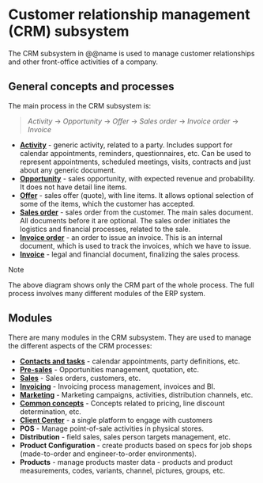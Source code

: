 ﻿# Customer relationship management (CRM) subsystem

The CRM subsystem in @@name is used to manage customer relationships and other front-office activities of a company.

## General concepts and processes

The main process in the CRM subsystem is:

> *Activity* → *Opportunity* → *Offer* → *Sales order* → *Invoice order* → *Invoice*

* **[Activity](xref:General.Contacts.Activities)** - generic activity, related to a party. Includes support for calendar appointments, reminders, questionnaires, etc. Can be used to represent appointments, scheduled meetings, visits, contracts and just about any generic document.
* **[Opportunity](xref:Crm.Presales.Deals)** - sales opportunity, with expected revenue and probability. It does not have detail line items.
* **[Offer](xref:Crm.Presales.Offers)** - sales offer (quote), with line items. It allows optional selection of some of the items, which the customer has accepted.
* **[Sales order](xref:Crm.Sales.SalesOrders)** - sales order from the customer. The main sales document. All documents before it are optional. The sales order initiates the logistics and financial processes, related to the sale.
* **[Invoice order](xref:Crm.Invoicing.InvoiceOrders)** - an order to issue an invoice. This is an internal document, which is used to track the invoices, which we have to issue.
* **[Invoice](xref:Crm.Invoicing.Invoices)** - legal and financial document, finalizing the sales process.

> [!NOTE]
> The above diagram shows only the CRM part of the whole process.
> The full process involves many different modules of the ERP system.

## Modules

There are many modules in the CRM subsystem.
They are used to manage the different aspects of the CRM processes:

* **[Contacts and tasks](https://docs.erp.net/tech/modules/crm/contacts/index.html?q=Contacts%20and%20tasks)** - calendar appointments, party definitions, etc.
* **[Pre-sales](https://docs.erp.net/tech/modules/crm/presales/index.html?q=crm)** - Opportunities management, quotation, etc.
* **[Sales](https://docs.erp.net/tech/modules/crm/sales/index.html?q=crm%20Sales)** - Sales orders, customers, etc.
* **[Invoicing](https://docs.erp.net/tech/modules/crm/invoicing/index.html?q=crm%20Invoicing)** - Invoicing process management, invoices and BI.
* **[Marketing](https://docs.erp.net/tech/modules/crm/marketing/index.html)** - Marketing campaigns, activities, distribution channels, etc.
* **[Common concepts](https://docs.erp.net/tech/modules/crm/crm-common/index.html)** - Concepts related to pricing, line discount determination, etc.
* **[Client Center](https://docs.erp.net/tech/modules/crm/clientcenter/index.html)** - a single platform to engage with customers
* **POS** - Manage point-of-sale activities in physical stores.
* **Distribution** - field sales, sales person targets management, etc.
* **Product Configuration** - create products based on specs for job shops (made-to-order and engineer-to-order environments).
* **Products** - manage products master data - products and product measurements, codes, variants, channel, pictures, groups, etc.
